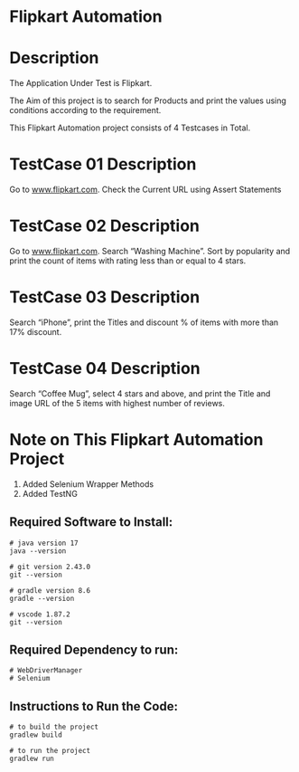 # Flipkart Automation

# Description
The Application Under Test is Flipkart.

The Aim of this project is to search for Products and print the values using conditions according to the requirement.

This Flipkart Automation project consists of 4 Testcases in Total.

# TestCase 01 Description
Go to www.flipkart.com.  Check the Current URL using Assert Statements

# TestCase 02 Description
Go to www.flipkart.com. Search “Washing Machine”. Sort by popularity and print the count of items with rating less than or equal to 4 stars.

# TestCase 03 Description
Search “iPhone”, print the Titles and discount % of items with more than 17% discount.

# TestCase 04 Description
Search “Coffee Mug”, select 4 stars and above, and print the Title and image URL of the 5 items with highest number of reviews.

# Note on This Flipkart Automation Project
1. Added Selenium Wrapper Methods
2. Added TestNG

## Required Software to Install:
```
# java version 17
java --version
```
```
# git version 2.43.0
git --version
```
```
# gradle version 8.6
gradle --version
```

```
# vscode 1.87.2
git --version
```
## Required Dependency to run:
```
# WebDriverManager
# Selenium
```
## Instructions to Run the Code:
```
# to build the project
gradlew build
```

```
# to run the project
gradlew run
```
